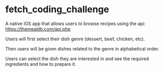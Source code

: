 # fetch_coding_challenge
A native IOS app that allows users to browse recipes using the api: https://themealdb.com/api.php


Users will first select their dish genre (dessert, beef, chicken, etc).

Then users will be given dishes related to the genre in alphabetical order.

Users can select the dish they are interested in and see the required ingredients and how to prepare it.
